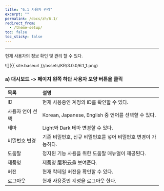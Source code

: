 ```yaml
---
title: "6.1 사용자 관리"
excerpt: ""
permalink: /docs/zh/6.1/
redirect_from:
  - /theme-setup/
toc: false
toc_sticky: false
---
```


---
현재 사용자의 정보 확인 및 관리 할 수 있다.

![]({{ site.baseurl }}/assets/KR/3.0.0/6.1_1.png)

### a\)    대시보드 -&gt; 페이지 왼쪽 하단 사용자 모양 버튼을 클릭

| 목록 | 설명 |
| :--- | :--- |
| ID | 현재 사용중인 계정의 ID를 확인할 수 있다. |
| 사용자 언어 선택 | Korean, Japanese, English 중 언어를 선택할 수 있다. |
| 테마 | Light와 Dark 테마 변경할 수 있다. |
| 비밀번호 변경 | 기존 비밀번호, 신규 비밀번호를 넣어 비밀번호 변경이 가능하다. |
| 도움말 | 청지윈 기능 사용을 위한 도움말 매뉴얼이 제공된다. |
| 제품명 | 제품명 层积云을 보여준다. |
| 버전 | 현재 칵테일 버전을 확인할 수 있다. |
| 로그아웃 | 현재 사용중인 계정을 로그아웃 한다. |
